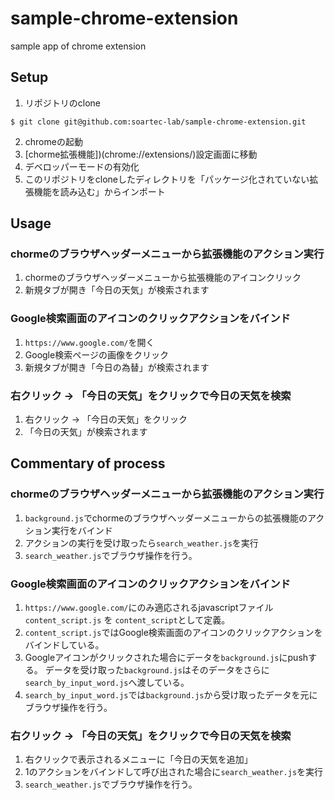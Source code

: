 # sample-chrome-extension
sample app of chrome extension

## Setup

1. リポジトリのclone

```
$ git clone git@github.com:soartec-lab/sample-chrome-extension.git
```

2. chromeの起動
3. [chorme拡張機能])(chrome://extensions/)設定画面に移動
4. デベロッパーモードの有効化
5. このリポジトリをcloneしたディレクトリを「パッケージ化されていない拡張機能を読み込む」からインポート

## Usage
### chormeのブラウザヘッダーメニューから拡張機能のアクション実行

1. chormeのブラウザヘッダーメニューから拡張機能のアイコンクリック
2. 新規タブが開き「今日の天気」が検索されます

### Google検索画面のアイコンのクリックアクションをバインド

1. `https://www.google.com/`を開く
2. Google検索ページの画像をクリック
3. 新規タブが開き「今日の為替」が検索されます

### 右クリック -> 「今日の天気」をクリックで今日の天気を検索
1. 右クリック -> 「今日の天気」をクリック
2. 「今日の天気」が検索されます

## Commentary of process
### chormeのブラウザヘッダーメニューから拡張機能のアクション実行
1. `background.js`でchormeのブラウザヘッダーメニューからの拡張機能のアクション実行をバインド
2. アクションの実行を受け取ったら`search_weather.js`を実行
3. `search_weather.js`でブラウザ操作を行う。

### Google検索画面のアイコンのクリックアクションをバインド
1. `https://www.google.com/`にのみ適応されるjavascriptファイル`content_script.js` を `content_script`として定義。
2. `content_script.js`ではGoogle検索画面のアイコンのクリックアクションをバインドしている。
3. Googleアイコンがクリックされた場合にデータを`background.js`にpushする。
データを受け取った`background.js`はそのデータをさらに`search_by_input_word.js`へ渡している。
4. `search_by_input_word.js`では`background.js`から受け取ったデータを元にブラウザ操作を行う。

### 右クリック -> 「今日の天気」をクリックで今日の天気を検索
1. 右クリックで表示されるメニューに「今日の天気を追加」
2. 1のアクションをバインドして呼び出された場合に`search_weather.js`を実行
3. `search_weather.js`でブラウザ操作を行う。
